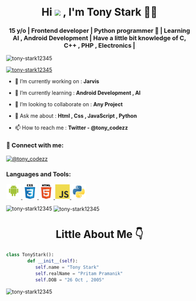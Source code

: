 

<!--
**Tony-Stark12345/Tony-Stark12345** is a ✨ _special_ ✨ repository because its `README.md` (this file) appears on your GitHub profile.

Here are some ideas to get you started:

- 🔭 I’m currently working on ...
- 🌱 I’m currently learning ...
- 👯 I’m looking to collaborate on ...
- 🤔 I’m looking for help with ...
- 💬 Ask me about ...
- 📫 How to reach me: ...
- 😄 Pronouns: ...
- ⚡ Fun fact: ...
-->

<h1 align="center">Hi <img src="https://raw.githubusercontent.com/MartinHeinz/MartinHeinz/master/wave.gif" width="30px"> , I'm Tony Stark 👨‍💻</h1>
<h3 align="center">15 y/o | Frontend developer | Python programmer 🐍 | Learning AI , Android Development | Have a little bit knowledge of C, C++ , PHP , Electronics |</h3>

<p align="left"> <img src="https://komarev.com/ghpvc/?username=tony-stark12345&label=Profile%20views&color=0e75b6&style=flat" alt="tony-stark12345" /> </p>

<p align="left"> <a href="https://github.com/ryo-ma/github-profile-trophy"><img src="https://github-profile-trophy.vercel.app/?username=tony-stark12345" alt="tony-stark12345" /></a> </p>

- 🔭 I’m currently working on : **Jarvis**

- 🌱 I’m currently learning : **Android Development , AI**

- 👯 I’m looking to collaborate on : **Any Project**

- 💬 Ask me about : **Html , Css , JavaScript , Python**

- 📫 How to reach me : **Twitter - @tony_codezz**

<h3 align="left">🔗 Connect with me:</h3>
<p align="left">
<a href="https://twitter.com/@tony_codezz" target="blank"><img align="center" src="https://raw.githubusercontent.com/rahuldkjain/github-profile-readme-generator/master/src/images/icons/Social/twitter.svg" alt="@tony_codezz" height="30" width="40" /></a>
</p>

<h3 align="left">Languages and Tools:</h3>
<p align="left"> <a href="https://developer.android.com" target="_blank"> <img src="https://raw.githubusercontent.com/devicons/devicon/master/icons/android/android-original-wordmark.svg" alt="android" width="40" height="40"/> </a> <a href="https://www.w3schools.com/css/" target="_blank"> <img src="https://raw.githubusercontent.com/devicons/devicon/master/icons/css3/css3-original-wordmark.svg" alt="css3" width="40" height="40"/> </a> <a href="https://www.w3.org/html/" target="_blank"> <img src="https://raw.githubusercontent.com/devicons/devicon/master/icons/html5/html5-original-wordmark.svg" alt="html5" width="40" height="40"/> </a> <a href="https://developer.mozilla.org/en-US/docs/Web/JavaScript" target="_blank"> <img src="https://raw.githubusercontent.com/devicons/devicon/master/icons/javascript/javascript-original.svg" alt="javascript" width="40" height="40"/> </a> <a href="https://www.python.org" target="_blank"> <img src="https://raw.githubusercontent.com/devicons/devicon/master/icons/python/python-original.svg" alt="python" width="40" height="40"/> </a> </p>

<p><img align="left" src="https://github-readme-stats.vercel.app/api/top-langs?username=tony-stark12345&show_icons=true&locale=en&layout=compact" alt="tony-stark12345" /></p>

<p>&nbsp;<img align="center" src="https://github-readme-stats.vercel.app/api?username=tony-stark12345&show_icons=true&locale=en" alt="tony-stark12345" /></p>
<h1 align="center"> Little About Me 👇 </h1>

```python
class TonyStark():
        def __init__(self):
           self.name = "Tony Stark"
           self.realName = "Pritam Pramanik"
           self.DOB = "26 Oct , 2005"
```


<p><img align="center" src="https://github-readme-streak-stats.herokuapp.com/?user=tony-stark12345&" alt="tony-stark12345" /></p>


